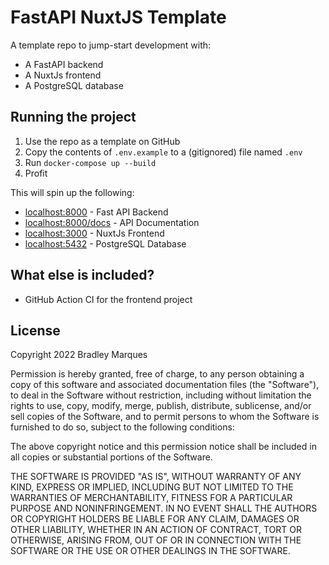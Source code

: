 # FastAPI NuxtJS Template

A template repo to jump-start development with:

+ A FastAPI backend
+ A NuxtJs frontend
+ A PostgreSQL database

## Running the project

1. Use the repo as a template on GitHub
2. Copy the contents of `.env.example` to a (gitignored) file named `.env`
3. Run `docker-compose up --build`
4. Profit

This will spin up the following:

+ [localhost:8000](localhost:8000) - Fast API Backend
+ [localhost:8000/docs](localhost:8000/docs) - API Documentation
+ [localhost:3000](localhost:3000) - NuxtJs Frontend
+ [localhost:5432](localhost:5432) - PostgreSQL Database

## What else is included?

+ GitHub Action CI for the frontend project

## License

Copyright 2022 Bradley Marques

Permission is hereby granted, free of charge, to any person obtaining a copy of this software and associated documentation files (the "Software"), to deal in the Software without restriction, including without limitation the rights to use, copy, modify, merge, publish, distribute, sublicense, and/or sell copies of the Software, and to permit persons to whom the Software is furnished to do so, subject to the following conditions:

The above copyright notice and this permission notice shall be included in all copies or substantial portions of the Software.

THE SOFTWARE IS PROVIDED "AS IS", WITHOUT WARRANTY OF ANY KIND, EXPRESS OR IMPLIED, INCLUDING BUT NOT LIMITED TO THE WARRANTIES OF MERCHANTABILITY, FITNESS FOR A PARTICULAR PURPOSE AND NONINFRINGEMENT. IN NO EVENT SHALL THE AUTHORS OR COPYRIGHT HOLDERS BE LIABLE FOR ANY CLAIM, DAMAGES OR OTHER LIABILITY, WHETHER IN AN ACTION OF CONTRACT, TORT OR OTHERWISE, ARISING FROM, OUT OF OR IN CONNECTION WITH THE SOFTWARE OR THE USE OR OTHER DEALINGS IN THE SOFTWARE.
